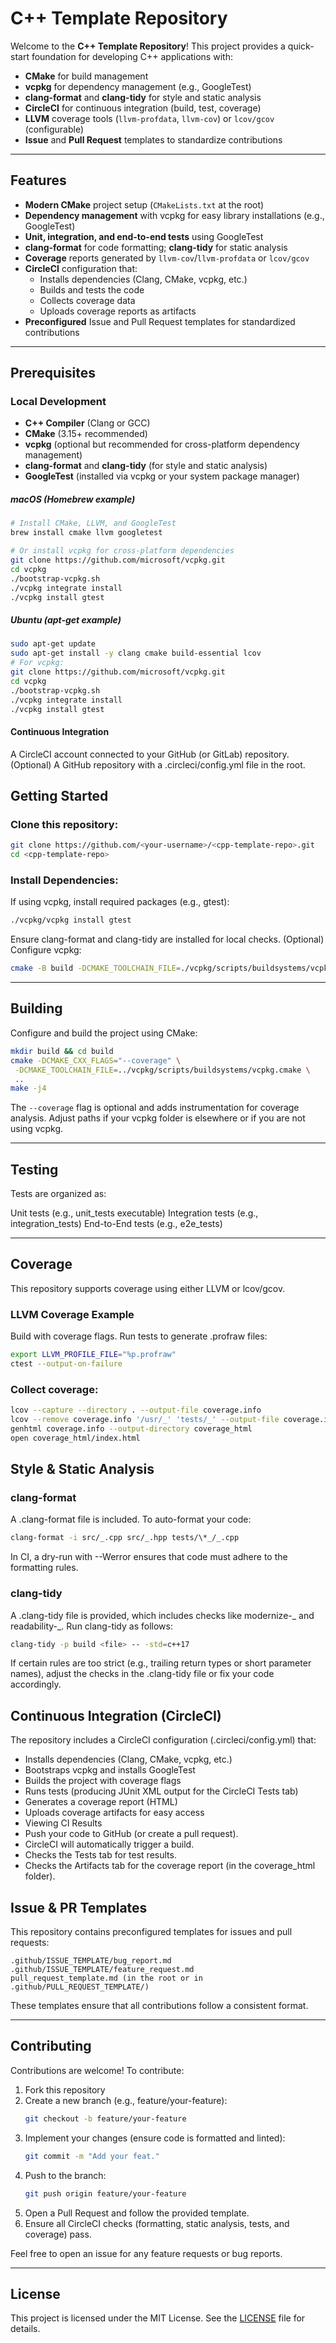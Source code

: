 # C++ Template Repository

Welcome to the **C++ Template Repository**! This project provides a quick-start foundation for developing C++ applications with:

- **CMake** for build management
- **vcpkg** for dependency management (e.g., GoogleTest)
- **clang-format** and **clang-tidy** for style and static analysis
- **CircleCI** for continuous integration (build, test, coverage)
- **LLVM** coverage tools (`llvm-profdata`, `llvm-cov`) or `lcov/gcov` (configurable)
- **Issue** and **Pull Request** templates to standardize contributions

---

## Features

- **Modern CMake** project setup (`CMakeLists.txt` at the root)
- **Dependency management** with vcpkg for easy library installations (e.g., GoogleTest)
- **Unit, integration, and end-to-end tests** using GoogleTest
- **clang-format** for code formatting; **clang-tidy** for static analysis
- **Coverage** reports generated by `llvm-cov`/`llvm-profdata` or `lcov/gcov`
- **CircleCI** configuration that:
  - Installs dependencies (Clang, CMake, vcpkg, etc.)
  - Builds and tests the code
  - Collects coverage data
  - Uploads coverage reports as artifacts
- **Preconfigured** Issue and Pull Request templates for standardized contributions

---

## Prerequisites

### Local Development

- **C++ Compiler** (Clang or GCC)
- **CMake** (3.15+ recommended)
- **vcpkg** (optional but recommended for cross-platform dependency management)
- **clang-format** and **clang-tidy** (for style and static analysis)
- **GoogleTest** (installed via vcpkg or your system package manager)

##### macOS (Homebrew example)


```bash
# Install CMake, LLVM, and GoogleTest
brew install cmake llvm googletest

# Or install vcpkg for cross-platform dependencies
git clone https://github.com/microsoft/vcpkg.git
cd vcpkg
./bootstrap-vcpkg.sh
./vcpkg integrate install
./vcpkg install gtest
```

##### Ubuntu (apt-get example)

```bash
sudo apt-get update
sudo apt-get install -y clang cmake build-essential lcov
# For vcpkg:
git clone https://github.com/microsoft/vcpkg.git
cd vcpkg
./bootstrap-vcpkg.sh
./vcpkg integrate install
./vcpkg install gtest
```
#### Continuous Integration

A CircleCI account connected to your GitHub (or GitLab) repository.
(Optional) A GitHub repository with a .circleci/config.yml file in the root.

## Getting Started

### Clone this repository:

```bash
git clone https://github.com/<your-username>/<cpp-template-repo>.git
cd <cpp-template-repo>
```

### Install Dependencies:

If using vcpkg, install required packages (e.g., gtest):

```bash
./vcpkg/vcpkg install gtest
```

Ensure clang-format and clang-tidy are installed for local checks.
(Optional) Configure vcpkg:

```bash
cmake -B build -DCMAKE_TOOLCHAIN_FILE=./vcpkg/scripts/buildsystems/vcpkg.cmake
```
---

## Building

Configure and build the project using CMake:

```bash
mkdir build && cd build
cmake -DCMAKE_CXX_FLAGS="--coverage" \
 -DCMAKE_TOOLCHAIN_FILE=../vcpkg/scripts/buildsystems/vcpkg.cmake \
 ..
make -j4
```

The `--coverage` flag is optional and adds instrumentation for coverage analysis.
Adjust paths if your vcpkg folder is elsewhere or if you are not using vcpkg.

---

## Testing

Tests are organized as:

Unit tests (e.g., unit_tests executable)
Integration tests (e.g., integration_tests)
End-to-End tests (e.g., e2e_tests)

---

## Coverage
This repository supports coverage using either LLVM or lcov/gcov.

### LLVM Coverage Example

Build with coverage flags.
Run tests to generate .profraw files:
```bash
export LLVM_PROFILE_FILE="%p.profraw"
ctest --output-on-failure
```


### Collect coverage:
```bash
lcov --capture --directory . --output-file coverage.info
lcov --remove coverage.info '/usr/_' 'tests/_' --output-file coverage.info
genhtml coverage.info --output-directory coverage_html
open coverage_html/index.html
```
## Style & Static Analysis
### clang-format
A .clang-format file is included. To auto-format your code:

```bash
clang-format -i src/_.cpp src/_.hpp tests/\*_/_.cpp
```

In CI, a dry-run with --Werror ensures that code must adhere to the formatting rules.

### clang-tidy
A .clang-tidy file is provided, which includes checks like modernize-_ and readability-_. Run clang-tidy as follows:

```bash
clang-tidy -p build <file> -- -std=c++17
```

If certain rules are too strict (e.g., trailing return types or short parameter names), adjust the checks in the .clang-tidy file or fix your code accordingly.

## Continuous Integration (CircleCI)
The repository includes a CircleCI configuration (.circleci/config.yml) that:

- Installs dependencies (Clang, CMake, vcpkg, etc.)
- Bootstraps vcpkg and installs GoogleTest
- Builds the project with coverage flags
- Runs tests (producing JUnit XML output for the CircleCI Tests tab)
- Generates a coverage report (HTML)
- Uploads coverage artifacts for easy access
- Viewing CI Results
- Push your code to GitHub (or create a pull request).
- CircleCI will automatically trigger a build.
- Checks the Tests tab for test results.
- Checks the Artifacts tab for the coverage report (in the coverage_html folder).

## Issue & PR Templates
This repository contains preconfigured templates for issues and pull requests:

```
.github/ISSUE_TEMPLATE/bug_report.md
.github/ISSUE_TEMPLATE/feature_request.md
pull_request_template.md (in the root or in .github/PULL_REQUEST_TEMPLATE/)
```

These templates ensure that all contributions follow a consistent format.

---

## Contributing
Contributions are welcome! To contribute:

1. Fork this repository
2. Create a new branch (e.g., feature/your-feature):
      ```bash
   git checkout -b feature/your-feature
   ```
3. Implement your changes (ensure code is formatted and linted):
      ```bash
   git commit -m "Add your feat."
   ```
4. Push to the branch:
      ```bash
   git push origin feature/your-feature
   ```
5. Open a Pull Request and follow the provided template.
6. Ensure all CircleCI checks (formatting, static analysis, tests, and coverage) pass.

Feel free to open an issue for any feature requests or bug reports.

---

## License
This project is licensed under the MIT License. See the [LICENSE](LICENSE) file for details.

